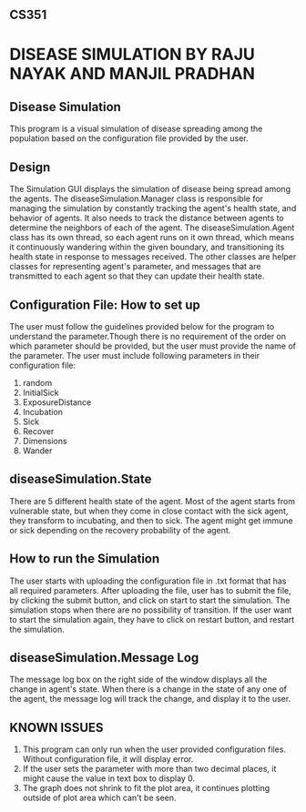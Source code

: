 ## CS351
# DISEASE SIMULATION BY RAJU NAYAK AND MANJIL PRADHAN

## Disease Simulation
This program is a visual simulation of disease spreading among the population based on the configuration file provided 
by the user. 

## Design
The Simulation GUI displays the simulation of disease being spread among the agents. The diseaseSimulation.Manager class is responsible 
for managing the simulation by constantly tracking the agent's health state, and
behavior of agents. It also needs to track the distance between agents to determine the neighbors of each of the agent. 
The diseaseSimulation.Agent class has its own thread, so each agent runs on it own thread, which means it continuously wandering within the given
boundary, and transitioning its health state in response to messages received.
The other classes are helper classes for representing agent's parameter, and messages that are transmitted to each agent
so that they can update their health state. 

## Configuration File: How to set up
The user must follow the guidelines provided below for the program to understand the parameter.Though there is no
requirement of the order on which parameter should be provided, but the user must provide the name of the parameter. The
user must include following parameters in their configuration file:
1. random 
2. InitialSick 
3. ExposureDistance 
4. Incubation 
5. Sick 
6. Recover
7. Dimensions
8. Wander

## diseaseSimulation.State
There are 5 different health state of the agent. Most of the agent starts from vulnerable state, but when they come in close
contact with the sick agent, they transform to incubating, and then to sick. The agent might get immune or sick depending on 
the recovery probability of the agent. 

## How to run the Simulation
The user starts with uploading the configuration file in .txt format that has all required parameters. After uploading the file, user has to submit the file, by 
clicking the submit button, and click on start to start the simulation. The simulation stops when there are no possibility 
of transition. If the user want to start the simulation again, they have to click on restart button, and restart the simulation.

## diseaseSimulation.Message Log
The message log box on the right side of the window displays all the change in agent's state. When there is a change in 
the state of any one of the agent, the message log will track the change, and display it to the user.

## KNOWN ISSUES
1. This program can only run when the user provided configuration files. Without configuration file, it will display 
error. 
2. If the user sets the parameter with more than two decimal places, it might cause the value in text box to display 0.
3. The graph does not shrink to fit the plot area, it continues plotting outside of plot area which can't be seen.
